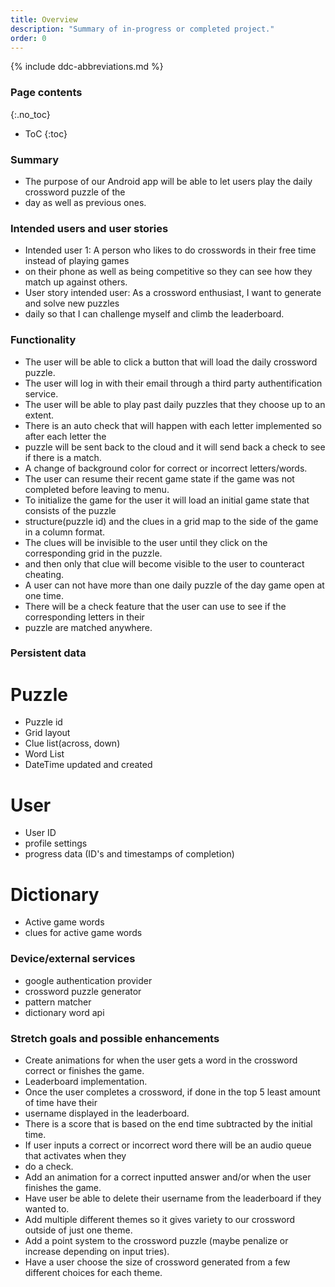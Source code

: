 ```yaml
---
title: Overview
description: "Summary of in-progress or completed project."
order: 0
---
```


{% include ddc-abbreviations.md %}

### Page contents
{:.no_toc}

- ToC
  {:toc}

### Summary

* The purpose of our Android app will be able to let users play the daily crossword puzzle of the
* day as well as previous ones.


### Intended users and user stories

* Intended user 1: A person who likes to do crosswords in their free time instead of playing games
* on their phone as well as being competitive so they can see how they match up against others.
* User story intended user: As a crossword enthusiast, I want to generate and solve new puzzles
* daily so that I can challenge myself and climb the leaderboard.


### Functionality

* The user will be able to click a button that will load the daily crossword puzzle.
* The user will log in with their email through a third party authentification service.
* The user will be able to play past daily puzzles that they choose up to an extent.
* There is an auto check that will happen with each letter implemented so after each letter the
* puzzle will be sent back to the cloud and it will send back a check to see if there is a match.
* A change of background color for correct or incorrect letters/words.
* The user can resume their recent game state if the game was not completed before leaving to menu.
* To initialize the game for the user it will load an initial game state that consists of the puzzle
* structure(puzzle id) and the clues in a grid map to the side of the game in a column format.
* The clues will be invisible to the user until they click on the corresponding grid in the puzzle.
* and then only that clue will become visible to the user to counteract cheating.
* A user can not have more than one daily puzzle of the day game open at one time.
* There will be a check feature that the user can use to see if the corresponding letters in their
* puzzle are matched anywhere.



### Persistent data

# Puzzle
* Puzzle id
* Grid layout
* Clue list(across, down)
* Word List
* DateTime updated and created

# User
* User ID
* profile settings
* progress data (ID's and timestamps of completion)

# Dictionary
* Active game words
* clues for active game words


### Device/external services

* google authentication provider
* crossword puzzle generator
* pattern matcher
* dictionary word api


### Stretch goals and possible enhancements

* Create animations for when the user gets a word in the crossword correct or finishes the game.
* Leaderboard implementation.
* Once the user completes a crossword, if done in the top 5 least amount of time have their
* username displayed in the leaderboard.
* There is a score that is based on the end time subtracted by the initial time.
* If user inputs a correct or incorrect word there will be an audio queue that activates when they
* do a check.
* Add an animation for a correct inputted answer and/or when the user finishes the game.
* Have user be able to delete their username from the leaderboard if they wanted to.
* Add multiple different themes so it gives variety to our crossword outside of just one theme.
* Add a point system to the crossword puzzle (maybe penalize or increase depending on input tries).
* Have a user choose the size of crossword generated from a few different choices for each theme.

